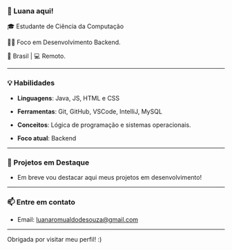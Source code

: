 ### 🌟 Luana aqui!

🎓 Estudante de Ciência da Computação 

👩‍💻 Foco em Desenvolvimento Backend.  

📍 Brasil | 💻 Remoto.

---

### 💡 Habilidades
- **Linguagens**: Java, JS, HTML e CSS
  
- **Ferramentas**: Git, GitHub, VSCode, IntelliJ, MySQL
  
- **Conceitos**: Lógica de programação e sistemas operacionais.
  
- **Foco atual**: Backend

---

### 📌 Projetos em Destaque
- Em breve vou destacar aqui meus projetos em desenvolvimento!

---

### 📫 Entre em contato
- Email: luanaromualdodesouza@gmail.com

---

Obrigada por visitar meu perfil! :)
